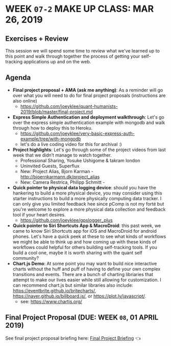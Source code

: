 # WEEK `07-2` MAKE UP CLASS: MAR 26, 2019
## Exercises + Review

This session we will spend some time to review what we've learned up to this point and walk through together the process of getting your self-tracking applications up and on the web. 


## Agenda

- **Final project proposal + AMA (ask me anything)**: As a reminder will go over what you will need to do for final project proposals (instructions are also online)
  - https://github.com/joeyklee/quant-humanists-2019/blob/master/final-project.md
- **Express Simple Authentication and deployment walkthrough**: Let's go over the express simple authentication example with mongodb and walk through how to deploy this to Heroku.
  - https://github.com/joeyklee/very-basic-express-auth-example/tree/with-mongodb
  - let's do a live coding video for this for archival :) 
- **Project highlights**: Let's go through some of the project videos from last week that we didn’t manage to watch together. 
  - Professional Sharing, Yosuke Ushigome & takram london
  - Uninvited Guests, Superflux
  - New: Project Alias, Bjorn Karman - http://bjoernkarmann.dk/project_alias
  - New: Camera Restrica, Philipp Schmitt - 
- **Quick pointer to physical data logging device**: should you have the hankering to build a more physical device, you may consider using this starter instructions to build a more physically computing data tracker. I can only give you limited feedback hee since pComp is not my forté but you're welcome to explore a more physical data collection and feedback tool if your heart desires.
  - https://github.com/joeyklee/gpslogger_plus
- **Quick pointer to Siri Shortcuts App & MacroDroid**: this past week, we came to know Siri Shortcuts app for iOS and MacroDroid for android phones. Let's have a quick peek at these to see what kinds of workflows we might be able to think up and how coming up with these kinds of workflows could helpful for others building self-tracking tools. If you build a cool one, maybe it is worth sharing with the quant self community?
- **Chart.js Demo**: At some point you may want to build nice interactive charts without the huff and puff of having to define your own complex transitions and events. There are a bunch of charting libriaries that attempt to make our lives easier while still allowing for customization. I can recommend chart.js but similar libraries also include: https://eventbrite.github.io/britecharts/, https://naver.github.io/billboard.js/, or    https://plot.ly/javascript/.
  - see: https://www.chartjs.org/


## Final Project Proposal (DUE: WEEK `08`, 01 APRIL 2019)

See final project proposal briefing here: [Final Project Briefing](final-project.md) 👈
